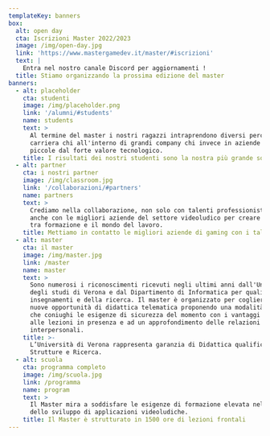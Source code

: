 ```yaml
---
templateKey: banners
box:
  alt: open day
  cta: Iscrizioni Master 2022/2023
  image: /img/open-day.jpg
  link: 'https://www.mastergamedev.it/master/#iscrizioni'
  text: |
    Entra nel nostro canale Discord per aggiornamenti !
  title: Stiamo organizzando la prossima edizione del master
banners:
  - alt: placeholder
    cta: studenti
    image: /img/placeholder.png
    link: '/alumni/#students'
    name: students
    text: >
      Al termine del master i nostri ragazzi intraprendono diversi percorsi di
      carriera chi all'interno di grandi company chi invece in aziende più
      piccole dal forte valore tecnologico.
    title: I risultati dei nostri studenti sono la nostra più grande soddisfazione
  - alt: partner
    cta: i nostri partner
    image: /img/classroom.jpg
    link: '/collaborazioni/#partners'
    name: partners
    text: >
      Crediamo nella collaborazione, non solo con talenti professionisti, ma
      anche con le migliori aziende del settore videoludico per creare un ponte
      tra formazione e il mondo del lavoro.
    title: Mettiamo in contatto le migliori aziende di gaming con i talenti di domani
  - alt: master
    cta: il master
    image: /img/master.jpg
    link: /master
    name: master
    text: >
      Sono numerosi i riconoscimenti ricevuti negli ultimi anni dall'Università
      degli studi di Verona e dal Dipartimento di Informatica per qualità degli
      insegnamenti e della ricerca. Il master è organizzato per cogliere le
      nuove opportunità di didattica telematica proponendo una modalità mista
      che coniughi le esigenze di sicurezza del momento con i vantaggi legati
      alle lezioni in presenza e ad un approfondimento delle relazioni
      interpersonali.
    title: >-
      L’Università di Verona rappresenta garanzia di Didattica qualificata,
      Strutture e Ricerca.
  - alt: scuola
    cta: programma completo
    image: /img/scuola.jpg
    link: /programma
    name: program
    text: >
      Il Master mira a soddisfare le esigenze di formazione elevata nell’ambito
      dello sviluppo di applicazioni videoludiche.
    title: Il Master è strutturato in 1500 ore di lezioni frontali
---
```


